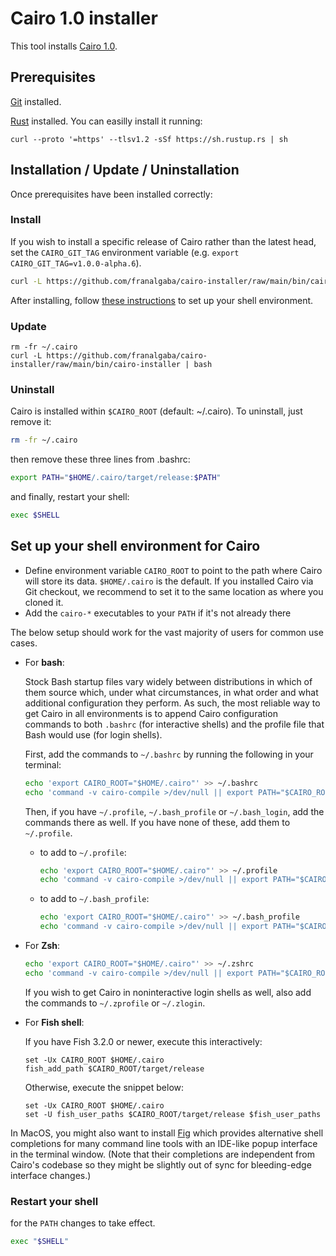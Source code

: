 # Cairo 1.0 installer

This tool installs [Cairo 1.0](https://github.com/starkware-libs/cairo).

## Prerequisites

[Git](https://git-scm.com/) installed.

[Rust](https://www.rust-lang.org/) installed. You can easilly install it running:

```
curl --proto '=https' --tlsv1.2 -sSf https://sh.rustup.rs | sh
```

## Installation / Update / Uninstallation

Once prerequisites have been installed correctly:

### Install

If you wish to install a specific release of Cairo rather than the latest head, set the `CAIRO_GIT_TAG` environment variable (e.g. `export CAIRO_GIT_TAG=v1.0.0-alpha.6`).

```bash 
curl -L https://github.com/franalgaba/cairo-installer/raw/main/bin/cairo-installer | bash
```

After installing, follow [these instructions](#set-up-your-shell-environment-for-cairo) to set up your shell environment.

### Update

```
rm -fr ~/.cairo
curl -L https://github.com/franalgaba/cairo-installer/raw/main/bin/cairo-installer | bash
```

### Uninstall

Cairo is installed within `$CAIRO_ROOT` (default: ~/.cairo). To uninstall, just remove it:

```bash
rm -fr ~/.cairo
```

then remove these three lines from .bashrc:

```bash
export PATH="$HOME/.cairo/target/release:$PATH"
```

and finally, restart your shell:

```bash
exec $SHELL
```

## Set up your shell environment for Cairo

* Define environment variable `CAIRO_ROOT` to point to the path where
  Cairo will store its data. `$HOME/.cairo` is the default.
  If you installed Cairo via Git checkout, we recommend
  to set it to the same location as where you cloned it.
* Add the `cairo-*` executables to your `PATH` if it's not already there

The below setup should work for the vast majority of users for common use cases.

  - For **bash**:

    Stock Bash startup files vary widely between distributions in which of them source
    which, under what circumstances, in what order and what additional configuration they perform.
    As such, the most reliable way to get Cairo in all environments is to append Cairo
    configuration commands to both `.bashrc` (for interactive shells)
    and the profile file that Bash would use (for login shells).

    First, add the commands to `~/.bashrc` by running the following in your terminal:

    ~~~ bash
    echo 'export CAIRO_ROOT="$HOME/.cairo"' >> ~/.bashrc
    echo 'command -v cairo-compile >/dev/null || export PATH="$CAIRO_ROOT/target/release:$PATH"' >> ~/.bashrc
    ~~~

    Then, if you have `~/.profile`, `~/.bash_profile` or `~/.bash_login`, add the commands there as well.
    If you have none of these, add them to `~/.profile`.

    * to add to `~/.profile`:
      ~~~ bash
      echo 'export CAIRO_ROOT="$HOME/.cairo"' >> ~/.profile
      echo 'command -v cairo-compile >/dev/null || export PATH="$CAIRO_ROOT/target/release:$PATH"' >> ~/.profile
      ~~~

    * to add to `~/.bash_profile`:
      ~~~ bash
      echo 'export CAIRO_ROOT="$HOME/.cairo"' >> ~/.bash_profile
      echo 'command -v cairo-compile >/dev/null || export PATH="$CAIRO_ROOT/target/release:$PATH"' >> ~/.bash_profile
      ~~~

  - For **Zsh**:
    ~~~ zsh
    echo 'export CAIRO_ROOT="$HOME/.cairo"' >> ~/.zshrc
    echo 'command -v cairo-compile >/dev/null || export PATH="$CAIRO_ROOT/target/release:$PATH"' >> ~/.zshrc
    ~~~

    If you wish to get Cairo in noninteractive login shells as well, also add the commands to `~/.zprofile` or `~/.zlogin`.

  - For **Fish shell**:

    If you have Fish 3.2.0 or newer, execute this interactively:

    ~~~ fish
    set -Ux CAIRO_ROOT $HOME/.cairo
    fish_add_path $CAIRO_ROOT/target/release
    ~~~

    Otherwise, execute the snippet below:

    ~~~ fish
    set -Ux CAIRO_ROOT $HOME/.cairo
    set -U fish_user_paths $CAIRO_ROOT/target/release $fish_user_paths
    ~~~

   In MacOS, you might also want to install [Fig](https://fig.io/) which
provides alternative shell completions for many command line tools with an
IDE-like popup interface in the terminal window.
(Note that their completions are independent from Cairo's codebase
so they might be slightly out of sync for bleeding-edge interface changes.)

### Restart your shell

  for the `PATH` changes to take effect.

  ```sh
  exec "$SHELL"
  ```